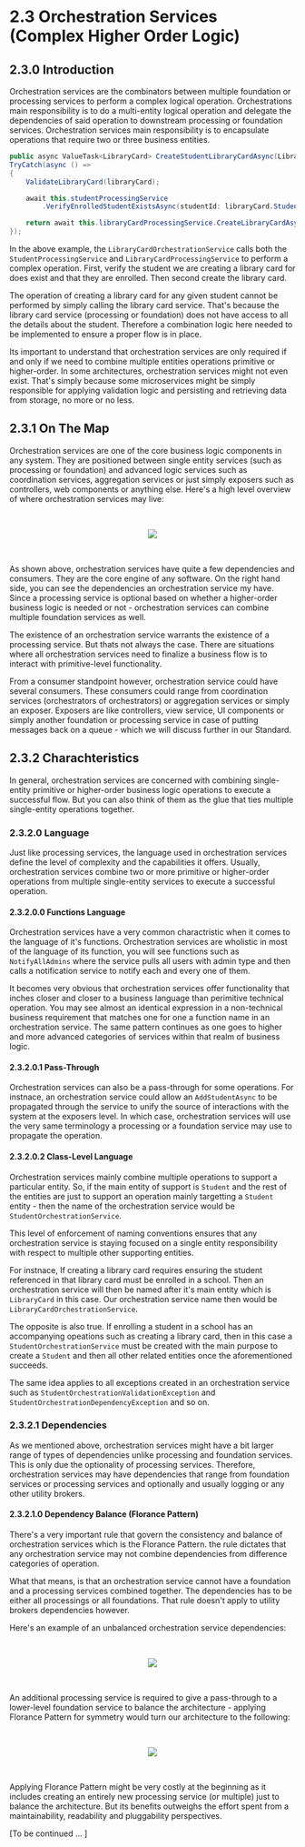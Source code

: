 # 2.3 Orchestration Services (Complex Higher Order Logic)

## 2.3.0 Introduction
Orchestration services are the combinators between multiple foundation or processing services to perform a complex logical operation. Orchestrations main responsibility is to do a multi-entity logical operation and delegate the dependencies of said operation to downstream processing or foundation services.
Orchestration services main responsibility is to encapsulate operations that require two or three business entities.

```csharp
public async ValueTask<LibraryCard> CreateStudentLibraryCardAsync(LibraryCard libraryCard) =>
TryCatch(async () => 
{
    ValidateLibraryCard(libraryCard);

    await this.studentProcessingService
        .VerifyEnrolledStudentExistsAsync(studentId: libraryCard.StudentId);

    return await this.libraryCardProcessingService.CreateLibraryCardAsync(libraryCard);
});

```

In the above example, the `LibraryCardOrchestrationService` calls both the `StudentProcessingService` and `LibraryCardProcessingService` to perform a complex operation. First, verify the student we are creating a library card for does exist and that they are enrolled. Then second create the library card.

The operation of creating a library card for any given student cannot be performed by simply calling the library card service. That's because the library card service (processing or foundation) does not have access to all the details about the student. Therefore a combination logic here needed to be implemented to ensure a proper flow is in place.

Its important to understand that orchestration services are only required if and only if we need to combine multiple entities operations primitive or higher-order. In some architectures, orchestration services might not even exist. That's simply because some microservices might be simply responsible for applying validation logic and persisting and retrieving data from storage, no more or no less.

## 2.3.1 On The Map
Orchestration services are one of the core business logic components in any system. They are positioned between single entity services (such as processing or foundation) and advanced logic services such as coordination services, aggregation services or just simply exposers such as controllers, web components or anything else. Here's a high level overview of where orchestration services may live:

<br />
    <p align="center" >
        <img src="https://user-images.githubusercontent.com/1453985/118414675-e4fc8b80-b65a-11eb-91c8-94f67c6e68ed.png" />
    </p>
<br />

As shown above, orchestration services have quite a few dependencies and consumers. They are the core engine of any software. On the right hand side, you can see the dependencies an orchestration service my have. Since a processing service is optional based on whether a higher-order business logic is needed or not - orchestration services can combine multiple foundation services as well.

The existence of an orchestration service warrants the existence of a processing service. But thats not always the case. There are situations where all orchestration services need to finalize a business flow is to interact with primitive-level functionality.

From a consumer standpoint however, orchestration service could have several consumers. These consumers could range from coordination services (orchestrators of orchestrators) or aggregation services or simply an exposer. Exposers are like controllers, view service, UI components or simply another foundation or processing service in case of putting messages back on a queue - which we will discuss further in our Standard.

## 2.3.2 Charachteristics
In general, orchestration services are concerned with combining single-entity primitive or higher-order business logic operations to execute a successful flow. But you can also think of them as the glue that ties multiple single-entity operations together.

### 2.3.2.0 Language
Just like processing services, the language used in orchestration services define the level of complexity and the capabilities it offers.
Usually, orchestration services combine two or more primitive or higher-order operations from multiple single-entity services to execute a successful operation.

#### 2.3.2.0.0 Functions Language
Orchestration services have a very common charactristic when it comes to the language of it's functions. Orchestration services are wholistic in most of the language of its function, you will see functions such as `NotifyAllAdmins` where the service pulls all users with admin type and then calls a notification service to notify each and every one of them.

It becomes very obvious that orchestration services offer functionality that inches closer and closer to a business language than perimitive technical operation. You may see almost an identical expression in a non-technical business requirement that matches one for one a function name in an orchestration service. The same pattern continues as one goes to higher and more advanced categories of services within that realm of business logic.

#### 2.3.2.0.1 Pass-Through
Orchestration services can also be a pass-through for some operations. For instnace, an orchestration service could allow an `AddStudentAsync` to be propagated through the service to unify the source of interactions with the system at the exposers level. In which case, orchestration services will use the very same terminology a processing or a foundation service may use to propagate the operation.

#### 2.3.2.0.2 Class-Level Language
Orchestration services mainly combine multiple operations to support a particular entity. So, if the main entity of support is `Student` and the rest of the entities are just to support an operation mainly targetting a `Student` entity - then the name of the orchestration service would be `StudentOrchestrationService`.

This level of enforcement of naming conventions ensures that any orchestration service is staying focused on a single entity responsibility with respect to multiple other supporting entities.

For instnace, If creating a library card requires ensuring the student referenced in that library card must be enrolled in a school. Then an orchestration service will then be named after it's main entity which is `LibraryCard` in this case. Our orchestration service name then would be `LibraryCardOrchestrationService`.

The opposite is also true. If enrolling a student in a school has an accompanying opeations such as creating a library card, then in this case a `StudentOrchestrationService` must be created with the main purpose to create a `Student` and then all other related entities once the aforementioned succeeds.

The same idea applies to all exceptions created in an orchestration service such as `StudentOrchestrationValidationException` and `StudentOrchestrationDependencyException` and so on.

### 2.3.2.1 Dependencies
As we mentioned above, orchestration services might have a bit larger range of types of dependencies unlike processing and foundation services. This is only due the optionality of processing services. Therefore, orchestration services may have dependencies that range from foundation services or processing services and optionally and usually logging or any other utility brokers.

#### 2.3.2.1.0 Dependency Balance (Florance Pattern)
There's a very important rule that govern the consistency and balance of orchestration services which is the Florance Pattern. the rule dictates that any orchestration service may not combine dependencies from difference categories of operation.

What that means, is that an orchestration service cannot have a foundation and a processing services combined together. The dependencies has to be either all processings or all foundations. That rule doesn't apply to utility brokers dependencies however.

Here's an example of an unbalanced orchestration service dependencies:

<br />
    <p align="center" >
        <img src="https://user-images.githubusercontent.com/1453985/118415856-9e5e5f80-b661-11eb-96db-a541f89ccee7.png" />
    </p>
<br />

An additional processing service is required to give a pass-through to a lower-level foundation service to balance the architecture - applying Florance Pattern for symmetry would turn our architecture to the following:

<br />
    <p align="center" >
        <img src="https://user-images.githubusercontent.com/1453985/118415965-33f9ef00-b662-11eb-8538-59e5c728d308.png" />
    </p>
<br />

Applying Florance Pattern might be very costly at the beginning as it includes creating an entirely new processing service (or multiple) just to balance the architecture. But its benefits outweighs the effort spent from a maintainability, readability and pluggability perspectives.

[To be continued ... ]